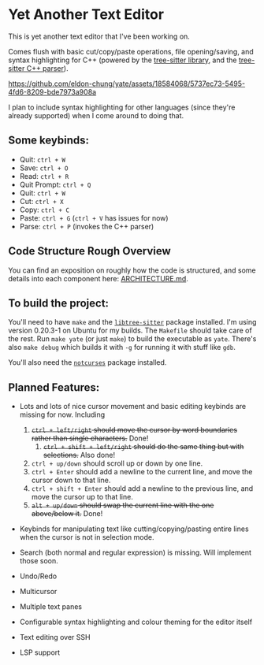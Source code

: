 # Yet Another Text Editor 

This is yet another text editor that I've been working on. 

Comes flush with basic cut/copy/paste operations, file opening/saving, and syntax highlighting for C++ (powered by the [tree-sitter library](https://tree-sitter.github.io/tree-sitter/), and the [tree-sitter C++ parser](https://github.com/tree-sitter/tree-sitter-cpp)). 

https://github.com/eldon-chung/yate/assets/18584068/5737ec73-5495-4fd6-8209-bde7973a908a

I plan to include syntax highlighting for other languages (since they're already supported) when I come around to doing that.

## Some keybinds:
  * Quit: `ctrl + W` 
  * Save: `ctrl + O` 
  * Read: `ctrl + R` 
  * Quit Prompt: `ctrl + Q` 
  * Quit: `ctrl + W` 
  * Cut: `ctrl + X`  
  * Copy: `ctrl + C`  
  * Paste: `ctrl + G` (`ctrl + V` has issues for now)  
  * Parse: `ctrl + P` (invokes the C++ parser) 

## Code Structure Rough Overview
You can find an exposition on roughly how the code is structured, and some details into each component here: [ARCHITECTURE.md](ARCHITECTURE.md).

## To build the project:
You'll need to have `make` and the [`libtree-sitter`](https://tree-sitter.github.io/tree-sitter/) package installed. I'm using version 0.20.3-1 on Ubuntu for my builds. The `Makefile` should take care of the rest. 
Run `make yate` (or just `make`) to build the executable as `yate`. There's also `make debug` which builds it with `-g` for running it with stuff like `gdb`.

You'll also need the [`notcurses`](https://github.com/dankamongmen/notcurses) package installed.  

## Planned Features:
* Lots and lots of nice cursor movement and basic editing keybinds are missing for now. Including
  1. ~~`ctrl + left/right` should move the cursor by word boundaries rather than single characters.~~ Done!
     1. ~~`ctrl + shift + left/right` should do the same thing but with selections.~~ Also done!
  3. `ctrl + up/down` should scroll up or down by one line.
  4. `ctrl + Enter` should add a newline to the current line, and move the cursor down to that line.
  5. `ctrl + shift + Enter` should add a newline to the previous line, and move the cursor up to that line.
  6. ~~`alt + up/down` should swap the current line with the one above/below it.~~ Done!
    
* Keybinds for manipulating text like cutting/copying/pasting entire lines when the cursor is not in selection mode.

* Search (both normal and regular expression) is missing. Will implement those soon. 
* Undo/Redo
* Multicursor
* Multiple text panes
* Configurable syntax highlighting and colour theming for the editor itself
* Text editing over SSH
* LSP support

